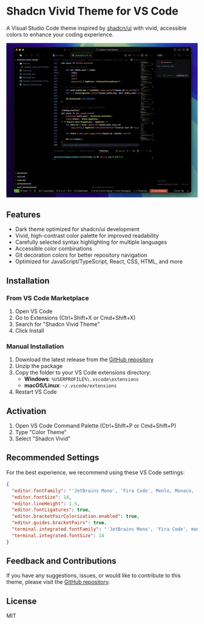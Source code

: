 # Shadcn Vivid Theme for VS Code

A Visual Studio Code theme inspired by [shadcn/ui](https://ui.shadcn.com/) with vivid, accessible colors to enhance your coding experience.

![Theme Preview](https://github.com/Zfinix/shadcn-vivid-theme/blob/main/theme-preview.png?raw=true)

## Features

- Dark theme optimized for shadcn/ui development
- Vivid, high-contrast color palette for improved readability
- Carefully selected syntax highlighting for multiple languages
- Accessible color combinations
- Git decoration colors for better repository navigation
- Optimized for JavaScript/TypeScript, React, CSS, HTML, and more

## Installation

### From VS Code Marketplace

1. Open VS Code
2. Go to Extensions (Ctrl+Shift+X or Cmd+Shift+X)
3. Search for "Shadcn Vivid Theme"
4. Click Install

### Manual Installation

1. Download the latest release from the [GitHub repository](https://github.com/yourusername/shadcn-vivid-theme)
2. Unzip the package
3. Copy the folder to your VS Code extensions directory:
   - **Windows**: `%USERPROFILE%\.vscode\extensions`
   - **macOS/Linux**: `~/.vscode/extensions`
4. Restart VS Code

## Activation

1. Open VS Code Command Palette (Ctrl+Shift+P or Cmd+Shift+P)
2. Type "Color Theme"
3. Select "Shadcn Vivid"

## Recommended Settings

For the best experience, we recommend using these VS Code settings:

```json
{
  "editor.fontFamily": "'JetBrains Mono', 'Fira Code', Menlo, Monaco, 'Courier New', monospace",
  "editor.fontSize": 14,
  "editor.lineHeight": 1.5,
  "editor.fontLigatures": true,
  "editor.bracketPairColorization.enabled": true,
  "editor.guides.bracketPairs": true,
  "terminal.integrated.fontFamily": "'JetBrains Mono', 'Fira Code', monospace",
  "terminal.integrated.fontSize": 14
}
```

## Feedback and Contributions

If you have any suggestions, issues, or would like to contribute to this theme, please visit the [GitHub repository](https://github.com/yourusername/shadcn-vivid-theme).

## License

MIT 
